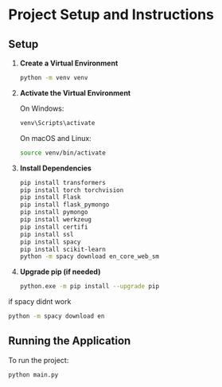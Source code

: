 # Project Setup and Instructions

## Setup

1. **Create a Virtual Environment**

   ```bash
   python -m venv venv
   ```

2. **Activate the Virtual Environment**

   On Windows:
   ```bash
   venv\Scripts\activate
   ```
   
   On macOS and Linux:
   ```bash
   source venv/bin/activate
   ```

3. **Install Dependencies**

   ```bash
   pip install transformers
   pip install torch torchvision
   pip install Flask
   pip install flask_pymongo
   pip install pymongo
   pip install werkzeug
   pip install certifi
   pip install ssl
   pip install spacy
   pip install scikit-learn
   python -m spacy download en_core_web_sm
   ```

4. **Upgrade pip (if needed)**

   ```bash
   python.exe -m pip install --upgrade pip
   ```

if spacy didnt work
   ```bash
   python -m spacy download en
   ```

## Running the Application

To run the project:

```bash
python main.py
```
